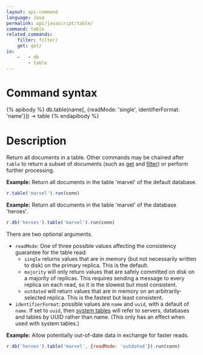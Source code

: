 ```yaml
---
layout: api-command
language: Java
permalink: api/javascript/table/
command: table
related_commands:
    filter: filter/
    get: get/
io:
    -   - db
        - table
---
```


# Command syntax #

{% apibody %}
db.table(name[, {readMode: 'single', identifierFormat: 'name'}]) &rarr; table
{% endapibody %}

# Description #

Return all documents in a table. Other commands may be chained after `table` to return a subset of documents (such as [get](/api/javascript/get/) and [filter](/api/javascript/filter/)) or perform further processing.

__Example:__ Return all documents in the table 'marvel' of the default database.

```js
r.table('marvel').run(conn)
```

__Example:__ Return all documents in the table 'marvel' of the database 'heroes'.

```js
r.db('heroes').table('marvel').run(conn)
```

There are two optional arguments.

* `readMode`: One of three possible values affecting the consistency guarantee for the table read:
    * `single` returns values that are in memory (but not necessarily written to disk) on the primary replica. This is the default.
    * `majority` will only return values that are safely committed on disk on a majority of replicas. This requires sending a message to every replica on each read, so it is the slowest but most consistent.
    * `outdated` will return values that are in memory on an arbitrarily-selected replica. This is the fastest but least consistent.
* `identifierFormat`: possible values are `name` and `uuid`, with a default of `name`. If set to `uuid`, then [system tables](/docs/system-tables/) will refer to servers, databases and tables by UUID rather than name. (This only has an effect when used with system tables.)

__Example:__ Allow potentially out-of-date data in exchange for faster reads.

```js
r.db('heroes').table('marvel', {readMode: 'outdated'}).run(conn)
```
